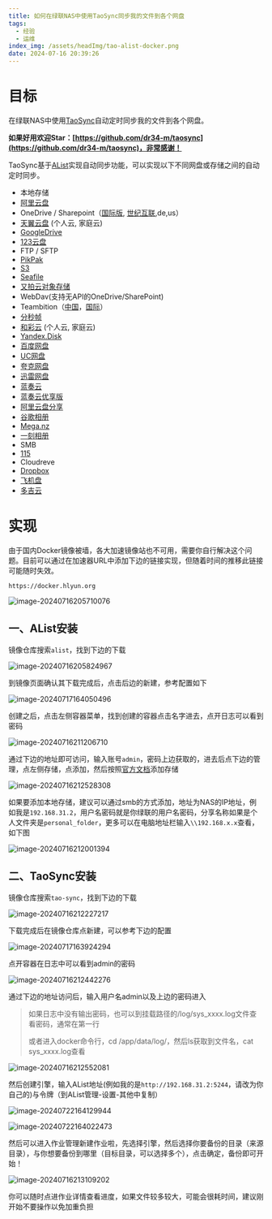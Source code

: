 ```yaml
---
title: 如何在绿联NAS中使用TaoSync同步我的文件到各个网盘
tags:
  - 经验
  - 运维
index_img: /assets/headImg/tao-alist-docker.png
date: 2024-07-16 20:39:26
---
```


# 目标

在绿联NAS中使用[TaoSync](https://github.com/dr34-m/taosync)自动定时同步我的文件到各个网盘。

<!--more-->

**如果好用欢迎Star：[https://github.com/dr34-m/taosync](https://github.com/dr34-m/taosync)，非常感谢！**

TaoSync基于[AList](https://alist.nn.ci/zh/)实现自动同步功能，可以实现以下不同网盘或存储之间的自动定时同步。

- 本地存储
- [阿里云盘](https://www.alipan.com/)
- OneDrive / Sharepoint（[国际版](https://www.office.com/), [世纪互联](https://portal.partner.microsoftonline.cn),de,us）
-  [天翼云盘](https://cloud.189.cn) (个人云, 家庭云)
- [GoogleDrive](https://drive.google.com/)
- [123云盘](https://www.123pan.com/)
- FTP / SFTP
- [PikPak](https://www.mypikpak.com/)
- [S3](https://aws.amazon.com/cn/s3/)
- [Seafile](https://seafile.com/)
- [又拍云对象存储](https://www.upyun.com/products/file-storage)
- WebDav(支持无API的OneDrive/SharePoint)
- Teambition（[中国](https://www.teambition.com/ )，[国际](https://us.teambition.com/ )）
- [分秒帧](https://www.mediatrack.cn/)
- [和彩云](https://yun.139.com/) (个人云, 家庭云)
- [Yandex.Disk](https://disk.yandex.com/)
- [百度网盘](http://pan.baidu.com/)
- [UC网盘](https://drive.uc.cn)
- [夸克网盘](https://pan.quark.cn)
- [迅雷网盘](https://pan.xunlei.com)
- [蓝奏云](https://www.lanzou.com/)
- [蓝奏云优享版](https://www.ilanzou.com/)
- [阿里云盘分享](https://www.alipan.com/)
- [谷歌相册](https://photos.google.com/)
- [Mega.nz](https://mega.nz)
- [一刻相册](https://photo.baidu.com/)
- SMB
- [115](https://115.com/)
- Cloudreve
- [Dropbox](https://www.dropbox.com/)
- [飞机盘](https://www.feijipan.com/)
- [多吉云](https://www.dogecloud.com/product/oss)

# 实现

由于国内Docker镜像被墙，各大加速镜像站也不可用，需要你自行解决这个问题。目前可以通过在加速器URL中添加下边的链接实现，但随着时间的推移此链接可能随时失效。

```
https://docker.hlyun.org
```

![image-20240716205710076](newpost-57/image-20240716205710076.png)

## 一、AList安装

镜像仓库搜索`alist`，找到下边的下载

![image-20240716205824967](newpost-57/image-20240716205824967.png)

到镜像页面确认其下载完成后，点击后边的新建，参考配置如下

![image-20240717164050496](newpost-57/image-20240717164050496.png)

创建之后，点击左侧容器菜单，找到创建的容器点击名字进去，点开日志可以看到密码

![image-20240716211206710](newpost-57/image-20240716211206710.png)

通过下边的地址即可访问，输入账号`admin`，密码上边获取的，进去后点下边的管理，点左侧存储，点添加，然后按照[官方文档](https://alist.nn.ci/zh/guide/drivers/)添加存储

![image-20240716212528308](newpost-57/image-20240716212528308.png)

如果要添加本地存储，建议可以通过smb的方式添加，地址为NAS的IP地址，例如我是`192.168.31.2`，用户名密码就是你绿联的用户名密码，分享名称如果是个人文件夹是`personal_folder`，更多可以在电脑地址栏输入`\\192.168.x.x`查看，如下图

![image-20240716212001394](newpost-57/image-20240716212001394.png)

## 二、TaoSync安装

镜像仓库搜索`tao-sync`，找到下边的下载

![image-20240716212227217](newpost-57/image-20240716212227217.png)

下载完成后在镜像仓库点新建，可以参考下边的配置

![image-20240717163924294](newpost-57/image-20240717163924294.png)

点开容器在日志中可以看到admin的密码

![image-20240716212442276](newpost-57/image-20240716212442276.png)

通过下边的地址访问后，输入用户名admin以及上边的密码进入

> 如果日志中没有输出密码，也可以到挂载路径的/log/sys_xxxx.log文件查看密码，通常在第一行
>
> 或者进入docker命令行，cd /app/data/log/，然后ls获取到文件名，cat sys_xxxx.log查看

![image-20240716212552081](newpost-57/image-20240716212552081.png)

然后创建引擎，输入AList地址(例如我的是`http://192.168.31.2:5244`，请改为你自己的)与令牌（到AList管理-设置-其他中复制）

![image-20240722164129944](newpost-57/image-20240722164129944.png)

![image-20240722164022473](newpost-57/image-20240722164022473.png)

然后可以进入作业管理新建作业啦，先选择引擎，然后选择你要备份的目录（来源目录），与你想要备份到哪里（目标目录，可以选择多个），点击确定，备份即可开始！

![image-20240716213109202](newpost-57/image-20240716213109202.png)

你可以随时点进作业详情查看进度，如果文件较多较大，可能会很耗时间，建议刚开始不要操作以免加重负担